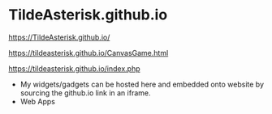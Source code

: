 # TildeAsterisk.github.io
https://TildeAsterisk.github.io/

https://tildeasterisk.github.io/CanvasGame.html

https://tildeasterisk.github.io/index.php


- My widgets/gadgets can be hosted here and embedded onto website by sourcing the github.io link in an iframe.
- Web Apps
